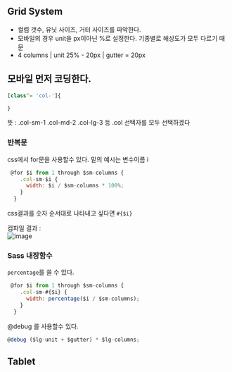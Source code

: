 ## Grid System

- 컬럼 갯수, 유닛 사이즈, 거터 사이즈를 파악한다. 
- 모바일의 경우 unit을 px이아닌 %로 설정한다. 기종별로 해상도가 모두 다르기 때문 
- 4 columns |   unit 25% - 20px    |   gutter = 20px 


## 모바일 먼저 코딩한다.

```js
[class^= 'col-']{

}
```
뜻 : .col-sm-1 .col-md-2 .col-lg-3 등 .col 선택자를 모두 선택하겠다 


### 반복문

css에서 for문을 사용할수 있다. 밑의 예시는 변수이름 i

```js
 @for $i from 1 through $sm-columns {
    .col-sm-$i {
      width: $i / $sm-columns * 100%;
    }
  }

```

css결과를 숫자 순서대로 나타내고 싶다면 ```#{$i}```


컴파일 결과 :    
![image](https://user-images.githubusercontent.com/29091608/167062712-42e51851-3c1b-4d89-9009-79d98939c97b.png)

### Sass 내장함수 

```percentage```를 쓸 수 있다. 
```js
 @for $i from 1 through $sm-columns {
    .col-sm-#{$i} {
      width: percentage($i / $sm-columns);
    }
  }
```

@debug 를 사용할수 있다. 
```js
@debug ($lg-unit + $gutter) * $lg-columns;

```
## Tablet




